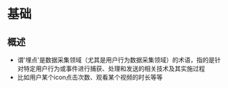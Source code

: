 # 基础

## 概述

+ 谓'埋点'是数据采集领域（尤其是用户行为数据采集领域）的术语，指的是针对特定用户行为或事件进行捕获、处理和发送的相关技术及其实施过程
+ 比如用户某个icon点击次数、观看某个视频的时长等等


